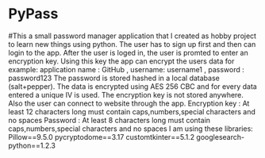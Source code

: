 # PyPass
#This a small password manager application that I created as hobby project to learn new things using python.
The user has to sign up first and then can login to the app.
After the user is loged in, the user is promted to enter an encryption key. 
Using this key the app can encrypt the users data for example:
application name : GitHub , username: username1 , password : password123 
The password is stored hashed in a local database (salt+pepper).
The data is encrypted using AES 256 CBC and for every data entered a unique IV is used.
The encryption key is not stored anywhere.
Also the user can connect to website through the app.
Encryption key : At least 12 characters long must contain caps,numbers,special characters and no spaces
Password : At least 8 characters long must contain caps,numbers,special characters and no spaces
I am using these libraries:
  Pillow==9.5.0
  pycryptodome==3.17
  customtkinter==5.1.2
  googlesearch-python==1.2.3
  
